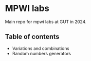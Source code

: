 # MPWI labs

Main repo for mpwi labs at GUT in 2024.

## Table of contents
- Variations and combinations
- Random numbers generators
